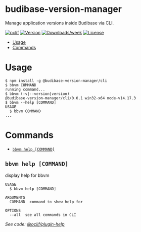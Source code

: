 budibase-version-manager
========================

Manage application versions inside Budibase via CLI.

[![oclif](https://img.shields.io/badge/cli-oclif-brightgreen.svg)](https://oclif.io)
[![Version](https://img.shields.io/npm/v/budibase-version-manager.svg)](https://npmjs.org/package/budibase-version-manager)
[![Downloads/week](https://img.shields.io/npm/dw/budibase-version-manager.svg)](https://npmjs.org/package/budibase-version-manager)
[![License](https://img.shields.io/npm/l/budibase-version-manager.svg)](https://github.com/fabiankaestner/budibase-version-manager/blob/master/package.json)

<!-- toc -->
* [Usage](#usage)
* [Commands](#commands)
<!-- tocstop -->
# Usage
<!-- usage -->
```sh-session
$ npm install -g @budibase-version-manager/cli
$ bbvm COMMAND
running command...
$ bbvm (-v|--version|version)
@budibase-version-manager/cli/0.0.1 win32-x64 node-v14.17.3
$ bbvm --help [COMMAND]
USAGE
  $ bbvm COMMAND
...
```
<!-- usagestop -->
# Commands
<!-- commands -->
* [`bbvm help [COMMAND]`](#bbvm-help-command)

## `bbvm help [COMMAND]`

display help for bbvm

```
USAGE
  $ bbvm help [COMMAND]

ARGUMENTS
  COMMAND  command to show help for

OPTIONS
  --all  see all commands in CLI
```

_See code: [@oclif/plugin-help](https://github.com/oclif/plugin-help/blob/v3.2.2/src/commands/help.ts)_
<!-- commandsstop -->
